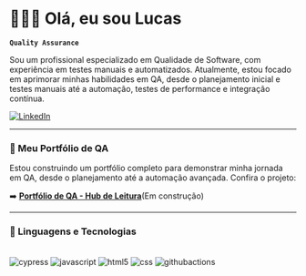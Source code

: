 # 👩🏻‍💻 Olá, eu sou Lucas

**`Quality Assurance`** 


Sou um profissional especializado em Qualidade de Software, com experiência em testes manuais e automatizados. Atualmente, estou focado em aprimorar minhas habilidades em QA, desde o planejamento inicial e testes manuais até a automação, testes de performance e integração contínua.

[![LinkedIn](https://img.shields.io/badge/linkedin-%230077B5.svg?style=for-the-badge&logo=linkedin&logoColor=white)](https://linkedin.com/in/lucasrezendelrs)



---

### 🚀 Meu Portfólio de QA

Estou construindo um portfólio completo para demonstrar minha jornada em QA, desde o planejamento até a automação avançada. Confira o projeto:

➡️ **[Portfólio de QA - Hub de Leitura](https://github.com/Lucasrezendelrs/qa-portfolio-hub-leitura)**(Em construção)

--- 

### 🤖 Linguagens e Tecnologias

<div style="display: inline_block"><br/>
 <img align="center" alt="cypress" src="https://img.shields.io/badge/-cypress-%23E5E5E5?style=for-the-badge&logo=cypress&logoColor=058a5e">
  <img align="center" alt="javascript" src="https://img.shields.io/badge/javascript-%23323330.svg?style=for-the-badge&logo=javascript&logoColor=%23F7DF1E">
  <img align="center" alt="html5" src="https://img.shields.io/badge/html5-%23E34F26.svg?style=for-the-badge&logo=html5&logoColor=white">
  <img align="center" alt="css" src="https://img.shields.io/badge/css3-%231572B6.svg?style=for-the-badge&logo=css3&logoColor=white">
  <img align="center" alt="githubactions" src="https://img.shields.io/badge/github%20actions-%232671E5.svg?style=for-the-badge&logo=githubactions&logoColor=white">
</div>



</br>

